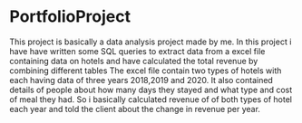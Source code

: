 # PortfolioProject
This project is basically a data analysis project made by me. In this project i have have written some SQL queries to extract data from a excel file containing data on hotels and have calculated the total revenue by combining different tables 
The excel file contain two types of hotels with each having data of three years 2018,2019 and 2020. It also contained details of people about how many days they stayed and what type and cost of meal they had.
So i basically calculated revenue of of both types of hotel each year and told the client about the change in revenue per year.
